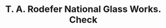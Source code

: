 ---
doi: 10.7916/D80S11HG
date_other: '1884'
date_other_textual: '1884'
form: printed ephemera
genre:
- Checks (bank checks)
name:
- T. A. Rodefer National Glass Works
object_in_context_url: https://biggert.cul.columbia.edu/items/view/ave_biggert_01239
subject_hierarchical_geographic:
- Bellaire, Ohio, United States
subject_name:
- T. A. Rodefer National Glass Works
title: T. A. Rodefer National Glass Works. Check
sort_title: T. A. Rodefer National Glass Works. Check
call_number: ave_biggert_01239
coordinates:
- 40.016666666666666,-80.75
pid: ave_biggert_01239
identifiers: ave_biggert_01239
thumbnail: https://derivativo-2.library.columbia.edu/iiif/2/ldpd:343229/full/!256,256/0/native.jpg
permalink: /biggert/ave_biggert_01239/
layout: iiif-image-page
---